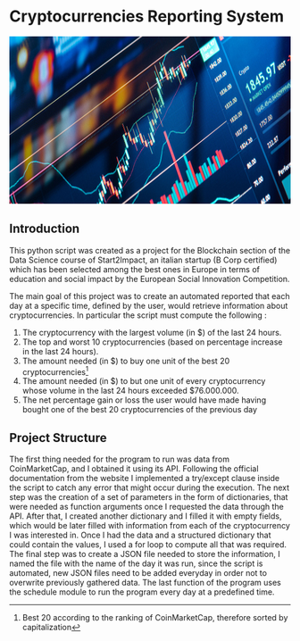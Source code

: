 # Cryptocurrencies Reporting System

<p align = "center">
  <img
       width = "1000"
       height = "300"
       src = "./crypto.jpg"
       
  >
  </p>

## Introduction
This python script was created as a project for the Blockchain section of the Data Science course of Start2Impact, an italian startup (B Corp certified) which has been selected among the best ones in Europe in terms of education and social impact by the European Social Innovation Competition.

The main goal of this project was to create an automated reported that each day at a specific time, defined by the user, would retrieve information about cryptocurrencies. In particular the script must compute the following : 
1. The cryptocurrency with the largest volume (in $) of the last 24 hours.
2. The top and worst 10 cryptocurrencies (based on percentage increase in the last 24 hours).
3. The amount needed (in $) to buy one unit of the best 20 cryptocurrencies[^1]
4. The amount needed (in $) to but one unit of every cryptocurrency whose volume in the last 24 hours exceeded $76.000.000.
5. The net percentage gain or loss the user would have made having bought one of the best 20 cryptocurrencies of the previous day

## Project Structure
The first thing needed for the program to run was data from CoinMarketCap, and I obtained it using its API. Following the official documentation from the website I implemented a try/except clause inside the script to catch any error that might occur during the execution. The next step was the creation of a set of parameters in the form of dictionaries, that were needed as function arguments once I requested the data through the API. After that, I created another dictionary and I filled it with empty fields, which would be later filled with information from each of the cryptocurrency I was interested in. 
Once I had the data and a structured dictionary that could contain the values, I used a for loop to compute all that was required. The final step was to create a JSON file needed to store the information, I named the file with the name of the day it was run, since the script is automated, new JSON files need to be added everyday in order not to overwrite previously gathered data. The last function of the program uses the schedule module to run the program every day at a predefined time.














[^1]: Best 20 according to the ranking of CoinMarketCap, therefore sorted by capitalization
